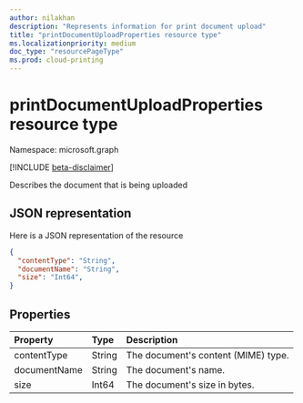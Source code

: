 ```yaml
---
author: nilakhan
description: "Represents information for print document upload"
title: "printDocumentUploadProperties resource type"
ms.localizationpriority: medium
doc_type: "resourcePageType"
ms.prod: cloud-printing
---
```

# printDocumentUploadProperties resource type

Namespace: microsoft.graph

[!INCLUDE [beta-disclaimer](../../includes/beta-disclaimer.md)]

Describes the document that is being uploaded

## JSON representation

Here is a JSON representation of the resource

<!-- {
  "blockType": "resource",
  "optionalProperties": [  ],
  "@odata.type": "microsoft.graph.printDocumentUploadProperties",
  "baseType": null
}-->

```json
{
  "contentType": "String",
  "documentName": "String",
  "size": "Int64",
}
```

## Properties


| Property	     | Type              |Description
|:-------------------|:------------------|:------------------------------------
| contentType | String    | The document's content (MIME) type.
| documentName | String | The document's name.
| size          | Int64            | The document's size in bytes.

<!-- uuid: 8fcb5dbc-d5aa-4681-8e31-b001d5168d79
2015-10-25 14:57:30 UTC -->
<!--
{
  "type": "#page.annotation",
  "description": "printDocumentUploadProperties",
  "section": "documentation",
  "tocPath": "",
  "suppressions": []
}
-->
